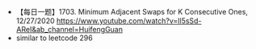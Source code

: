 - 【每日一题】1703. Minimum Adjacent Swaps for K Consecutive Ones, 12/27/2020 https://www.youtube.com/watch?v=Il5sSd-AReI&ab_channel=HuifengGuan
- similar to leetcode 296 
